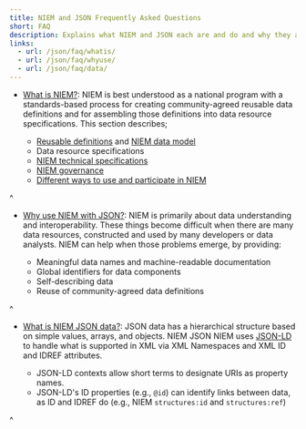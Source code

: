```yaml
---
title: NIEM and JSON Frequently Asked Questions
short: FAQ
description: Explains what NIEM and JSON each are and do and why they are useful together.
links:
  - url: /json/faq/whatis/
  - url: /json/faq/whyuse/
  - url: /json/faq/data/
---
```

- [What is NIEM?](whatis): NIEM is best understood as a national program with a
  standards-based process for creating community-agreed reusable data
  definitions and for assembling those definitions into data resource
  specifications. This section describes;

  - [Reusable definitions](whatis#components) and [NIEM data model](whatis#datamodel)
  - Data resource specifications
  - [NIEM technical specifications](whatis#specifications)
  - [NIEM governance](whatis#governance)
  - [Different ways to use and participate in NIEM](whatis#participate)

^
- [Why use NIEM with JSON?](whyuse): NIEM is primarily about data understanding
  and interoperability. These things become difficult when there are many data
  resources, constructed and used by many developers or data analysts. NIEM can
  help when those problems emerge, by providing:

  - Meaningful data names and machine-readable documentation
  - Global identifiers for data components
  - Self-describing data
  - Reuse of community-agreed data definitions

^
- [What is NIEM JSON data?](data): JSON data has a hierarchical
  structure based on simple values, arrays, and objects. NIEM JSON NIEM uses
  [JSON-LD](../reference/json-ld) to handle what is supported in XML via XML Namespaces and XML ID
  and IDREF attributes.

  - JSON-LD contexts allow short terms to designate URIs as property names.
  - JSON-LD's ID properties (e.g., `@id`) can
    identify links between data, as ID and IDREF do (e.g., NIEM `structures:id`
    and `structures:ref`)

^
